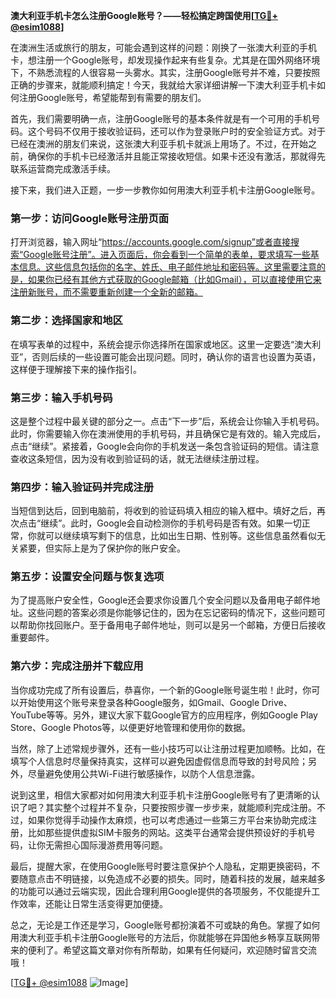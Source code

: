 **澳大利亚手机卡怎么注册Google账号？——轻松搞定跨国使用[[TG💪+ @esim1088](https://t.me/s/esim1088)]**

在澳洲生活或旅行的朋友，可能会遇到这样的问题：刚换了一张澳大利亚的手机卡，想注册一个Google账号，却发现操作起来有些复杂。尤其是在国外网络环境下，不熟悉流程的人很容易一头雾水。其实，注册Google账号并不难，只要按照正确的步骤来，就能顺利搞定！今天，我就给大家详细讲解一下澳大利亚手机卡如何注册Google账号，希望能帮到有需要的朋友们。

首先，我们需要明确一点，注册Google账号的基本条件就是有一个可用的手机号码。这个号码不仅用于接收验证码，还可以作为登录账户时的安全验证方式。对于已经在澳洲的朋友们来说，这张澳大利亚手机卡就派上用场了。不过，在开始之前，确保你的手机卡已经激活并且能正常接收短信。如果卡还没有激活，那就得先联系运营商完成激活手续。

接下来，我们进入正题，一步一步教你如何用澳大利亚手机卡注册Google账号。

### 第一步：访问Google账号注册页面

打开浏览器，输入网址“https://accounts.google.com/signup”或者直接搜索“Google账号注册”。进入页面后，你会看到一个简单的表单，要求填写一些基本信息。这些信息包括你的名字、姓氏、电子邮件地址和密码等。这里需要注意的是，如果你已经有其他方式获取的Google邮箱（比如Gmail），可以直接使用它来注册新账号，而不需要重新创建一个全新的邮箱。

### 第二步：选择国家和地区

在填写表单的过程中，系统会提示你选择所在国家或地区。这里一定要选“澳大利亚”，否则后续的一些设置可能会出现问题。同时，确认你的语言也设置为英语，这样便于理解接下来的操作指引。

### 第三步：输入手机号码

这是整个过程中最关键的部分之一。点击“下一步”后，系统会让你输入手机号码。此时，你需要输入你在澳洲使用的手机号码，并且确保它是有效的。输入完成后，点击“继续”。紧接着，Google会向你的手机发送一条包含验证码的短信。请注意查收这条短信，因为没有收到验证码的话，就无法继续注册过程。

### 第四步：输入验证码并完成注册

当短信到达后，回到电脑前，将收到的验证码填入相应的输入框中。填好之后，再次点击“继续”。此时，Google会自动检测你的手机号码是否有效。如果一切正常，你就可以继续填写剩下的信息，比如出生日期、性别等。这些信息虽然看似无关紧要，但实际上是为了保护你的账户安全。

### 第五步：设置安全问题与恢复选项

为了提高账户安全性，Google还会要求你设置几个安全问题以及备用电子邮件地址。这些问题的答案必须是你能够记住的，因为在忘记密码的情况下，这些问题可以帮助你找回账户。至于备用电子邮件地址，则可以是另一个邮箱，方便日后接收重要邮件。

### 第六步：完成注册并下载应用

当你成功完成了所有设置后，恭喜你，一个新的Google账号诞生啦！此时，你可以开始使用这个账号来登录各种Google服务，如Gmail、Google Drive、YouTube等等。另外，建议大家下载Google官方的应用程序，例如Google Play Store、Google Photos等，以便更好地管理和使用你的数据。

当然，除了上述常规步骤外，还有一些小技巧可以让注册过程更加顺畅。比如，在填写个人信息时尽量保持真实，这样可以避免因虚假信息而导致的封号风险；另外，尽量避免使用公共Wi-Fi进行敏感操作，以防个人信息泄露。

说到这里，相信大家都对如何用澳大利亚手机卡注册Google账号有了更清晰的认识了吧？其实整个过程并不复杂，只要按照步骤一步步来，就能顺利完成注册。不过，如果你觉得手动操作太麻烦，也可以考虑通过一些第三方平台来协助完成注册，比如那些提供虚拟SIM卡服务的网站。这类平台通常会提供预设好的手机号码，让你无需担心国际漫游费用等问题。

最后，提醒大家，在使用Google账号时要注意保护个人隐私，定期更换密码，不要随意点击不明链接，以免造成不必要的损失。同时，随着科技的发展，越来越多的功能可以通过云端实现，因此合理利用Google提供的各项服务，不仅能提升工作效率，还能让日常生活变得更加便捷。

总之，无论是工作还是学习，Google账号都扮演着不可或缺的角色。掌握了如何用澳大利亚手机卡注册Google账号的方法后，你就能够在异国他乡畅享互联网带来的便利了。希望这篇文章对你有所帮助，如果有任何疑问，欢迎随时留言交流哦！

[[TG💪+ @esim1088](https://t.me/s/esim1088) ![Image](https://i.postimg.cc/4NQfJmqS/Snipaste-2025-05-13-00-14-12.png)]